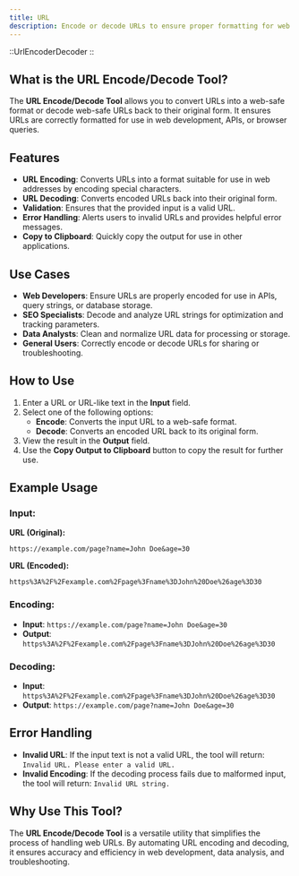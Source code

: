 ```yaml
---
title: URL
description: Encode or decode URLs to ensure proper formatting for web applications.
---
```


::UrlEncoderDecoder
::

## What is the URL Encode/Decode Tool?

The **URL Encode/Decode Tool** allows you to convert URLs into a web-safe format or decode web-safe URLs back to their original form. It ensures URLs are correctly formatted for use in web development, APIs, or browser queries.

## Features

- **URL Encoding**: Converts URLs into a format suitable for use in web addresses by encoding special characters.
- **URL Decoding**: Converts encoded URLs back into their original form.
- **Validation**: Ensures that the provided input is a valid URL.
- **Error Handling**: Alerts users to invalid URLs and provides helpful error messages.
- **Copy to Clipboard**: Quickly copy the output for use in other applications.

## Use Cases

- **Web Developers**: Ensure URLs are properly encoded for use in APIs, query strings, or database storage.
- **SEO Specialists**: Decode and analyze URL strings for optimization and tracking parameters.
- **Data Analysts**: Clean and normalize URL data for processing or storage.
- **General Users**: Correctly encode or decode URLs for sharing or troubleshooting.

## How to Use

1. Enter a URL or URL-like text in the **Input** field.
2. Select one of the following options:
   - **Encode**: Converts the input URL to a web-safe format.
   - **Decode**: Converts an encoded URL back to its original form.
3. View the result in the **Output** field.
4. Use the **Copy Output to Clipboard** button to copy the result for further use.

## Example Usage

### Input:

**URL (Original):**

```
https://example.com/page?name=John Doe&age=30
```

**URL (Encoded):**

```
https%3A%2F%2Fexample.com%2Fpage%3Fname%3DJohn%20Doe%26age%3D30
```

### Encoding:

- **Input**: `https://example.com/page?name=John Doe&age=30`
- **Output**: `https%3A%2F%2Fexample.com%2Fpage%3Fname%3DJohn%20Doe%26age%3D30`

### Decoding:

- **Input**: `https%3A%2F%2Fexample.com%2Fpage%3Fname%3DJohn%20Doe%26age%3D30`
- **Output**: `https://example.com/page?name=John Doe&age=30`

## Error Handling

- **Invalid URL**: If the input text is not a valid URL, the tool will return: `Invalid URL. Please enter a valid URL.`
- **Invalid Encoding**: If the decoding process fails due to malformed input, the tool will return: `Invalid URL string.`

## Why Use This Tool?

The **URL Encode/Decode Tool** is a versatile utility that simplifies the process of handling web URLs. By automating URL encoding and decoding, it ensures accuracy and efficiency in web development, data analysis, and troubleshooting.
